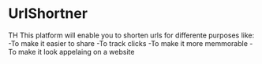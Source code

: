 # UrlShortner
TH
This platform will enable you to shorten urls for differente purposes like:
-To make it easier to share
-To track clicks
-To make it more memmorable
-To make it look appelaing on a website
